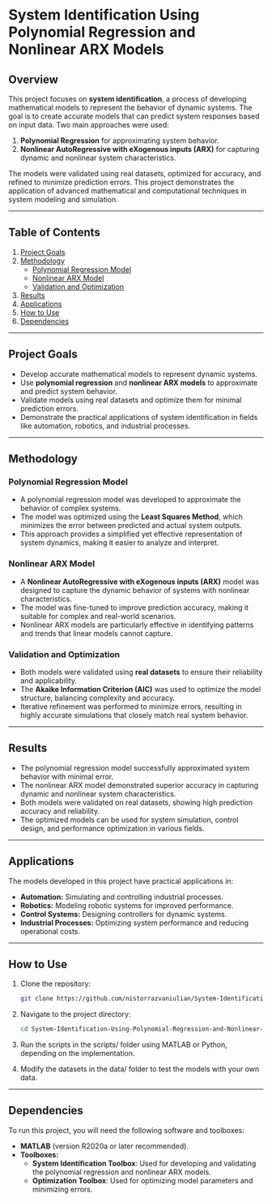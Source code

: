 # System Identification Using Polynomial Regression and Nonlinear ARX Models

## Overview
This project focuses on **system identification**, a process of developing mathematical models to represent the behavior of dynamic systems. The goal is to create accurate models that can predict system responses based on input data. Two main approaches were used:
1. **Polynomial Regression** for approximating system behavior.
2. **Nonlinear AutoRegressive with eXogenous inputs (ARX)** for capturing dynamic and nonlinear system characteristics.

The models were validated using real datasets, optimized for accuracy, and refined to minimize prediction errors. This project demonstrates the application of advanced mathematical and computational techniques in system modeling and simulation.

---

## Table of Contents
1. [Project Goals](#project-goals)
2. [Methodology](#methodology)
   - [Polynomial Regression Model](#polynomial-regression-model)
   - [Nonlinear ARX Model](#nonlinear-arx-model)
   - [Validation and Optimization](#validation-and-optimization)
3. [Results](#results)
4. [Applications](#applications)
5. [How to Use](#how-to-use)
6. [Dependencies](#dependencies)

---

## Project Goals
- Develop accurate mathematical models to represent dynamic systems.
- Use **polynomial regression** and **nonlinear ARX models** to approximate and predict system behavior.
- Validate models using real datasets and optimize them for minimal prediction errors.
- Demonstrate the practical applications of system identification in fields like automation, robotics, and industrial processes.

---

## Methodology

### Polynomial Regression Model
- A polynomial regression model was developed to approximate the behavior of complex systems.
- The model was optimized using the **Least Squares Method**, which minimizes the error between predicted and actual system outputs.
- This approach provides a simplified yet effective representation of system dynamics, making it easier to analyze and interpret.

### Nonlinear ARX Model
- A **Nonlinear AutoRegressive with eXogenous inputs (ARX)** model was designed to capture the dynamic behavior of systems with nonlinear characteristics.
- The model was fine-tuned to improve prediction accuracy, making it suitable for complex and real-world scenarios.
- Nonlinear ARX models are particularly effective in identifying patterns and trends that linear models cannot capture.

### Validation and Optimization
- Both models were validated using **real datasets** to ensure their reliability and applicability.
- The **Akaike Information Criterion (AIC)** was used to optimize the model structure, balancing complexity and accuracy.
- Iterative refinement was performed to minimize errors, resulting in highly accurate simulations that closely match real system behavior.

---

## Results
- The polynomial regression model successfully approximated system behavior with minimal error.
- The nonlinear ARX model demonstrated superior accuracy in capturing dynamic and nonlinear system characteristics.
- Both models were validated on real datasets, showing high prediction accuracy and reliability.
- The optimized models can be used for system simulation, control design, and performance optimization in various fields.

---

## Applications
The models developed in this project have practical applications in:
- **Automation:** Simulating and controlling industrial processes.
- **Robotics:** Modeling robotic systems for improved performance.
- **Control Systems:** Designing controllers for dynamic systems.
- **Industrial Processes:** Optimizing system performance and reducing operational costs.

---

## How to Use
1. Clone the repository:
   ```bash
   git clone https://github.com/nistorrazvaniulian/System-Identification-Using-Polynomial-Regression-and-Nonlinear-ARX-Models.git

2. Navigate to the project directory:
   ```bash
   cd System-Identification-Using-Polynomial-Regression-and-Nonlinear-ARX-Models

3. Run the scripts in the scripts/ folder using MATLAB or Python, depending on the implementation.

4. Modify the datasets in the data/ folder to test the models with your own data.

---

## Dependencies
To run this project, you will need the following software and toolboxes:
- **MATLAB** (version R2020a or later recommended).
- **Toolboxes:**
  - **System Identification Toolbox**: Used for developing and validating the polynomial regression and nonlinear ARX models.
  - **Optimization Toolbox**: Used for optimizing model parameters and minimizing errors.
